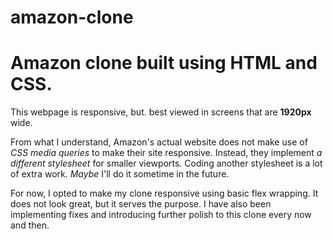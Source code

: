 # amazon-clone

# Amazon clone built using HTML and CSS.

This webpage is responsive, but. best viewed in screens that are **1920px** wide.

From what I understand, Amazon's actual website does not make use of _CSS media queries_ to make their site responsive. Instead, they implement _a different stylesheet_ for smaller viewports.
Coding another stylesheet is a lot of extra work. _Maybe_ I'll do it sometime in the future.

For now, I opted to make my clone responsive using basic flex wrapping. It does not look great, but it serves the purpose.
I have also been implementing fixes and introducing further polish to this clone every now and then.
